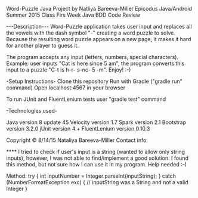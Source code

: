 Word-Puzzle Java Project by Natliya Bareeva-Miller
Epicodus Java/Android Summer 2015 Class
Firs Week Java BDD Code Review

---Description---
Word-Puzzle application takes user input and replaces all the vowels with the dash symbol "-" 
creating a word puzzle to solve. Because the resulting word puzzle appears on a new page, 
it makes it hard for another player to guess it. 

The program accepts any input (letters, numbers, special characters). 
Example: user inputs "Cat is here since 5 am", the program converts this input to a puzzle "C-t is h-r- s-nc- 5 -m". 
Enjoy! :-)

-Setup Instructions-
Clone this repository
Run with Gradle ("gradle run" command)
Open localhost:4567 in your browser

To run JUnit and FluentLenium tests user "gradle test" command

-Technologies used-

Java version 8 update 45
Velocity version 1.7
Spark version 2.1
Bootstrap version 3.2.0
jUnit version 4.+
FluentLenium version 0.10.3

Copyright © 8/14/15 Nataliya Bareeva-Miller
Contact info: <hidden for privacy purposes>

**** I tried to check if user's input is a string (wanted to allow only string inputs), however, 
I was not able to find/implement a good solution. I found this method, but not sure how I can 
use it in my program. Help needed :-)

Method:
try {
int inputNumber = Integer.parseInt(inputString);
} catch (NumberFormatException exc) {
// inputString was a String and not a valid Integer
}





